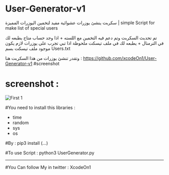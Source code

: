 # User-Generator-v1
 سكربت ينشئ يوزرات عشوائية مفيد لتخمين اليوزرات المميزة | simple  Script for make list of special users

تم تحديث السكربت وتم دعم فيه التخمين مع اللسته + اذا وجد حساب متاح يطبعه لك في الترمنال + يطبعه لك في ملف تيسكت 
ملحوظة اذا تبي تجرب على يوزرات لازم يكون موجود ملف تيسكت بسم 
Users.txt 

وتقدر تنشئ يوزرات من هذا السكربت هنا :
https://github.com/xcodeOn1/User-Generator-v1
#screenshot
# screenshot :
![First 1](https://i.ibb.co/31xYF05/Snap.png)

#You need to install this libraries :
- time
- random
- sys
- os

#By : pip3 install (...)

#To use Script :
python3 UserGenerator.py

---------------------------
#You Can follow My in twitter : XcodeOn1
